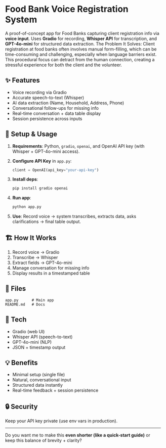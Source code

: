 # Food Bank Voice Registration System

A proof-of-concept app for Food Banks capturing client registration info via **voice input**. Uses **Gradio** for recording, **Whisper API** for transcription, and **GPT-4o-mini** for structured data extraction. The Problem It Solves:
Client registration at food banks often involves manual form-filling, which can be time-consuming and challenging, especially when language barriers exist. This procedural focus can detract from the human connection, creating a stressful experience for both the client and the volunteer.

## ✨ Features

* Voice recording via Gradio
* Accurate speech-to-text (Whisper)
* AI data extraction (Name, Household, Address, Phone)
* Conversational follow-ups for missing info
* Real-time conversation + data table display
* Session persistence across inputs

## 🚀 Setup & Usage

1. **Requirements**: Python, `gradio`, `openai`, and OpenAI API key (with Whisper + GPT-4o-mini access).
2. **Configure API Key** in `app.py`:

   ```python
   client = OpenAI(api_key="your-api-key")
   ```
3. **Install deps**:

   ```bash
   pip install gradio openai
   ```
4. **Run app**:

   ```bash
   python app.py
   ```
5. **Use**: Record voice → system transcribes, extracts data, asks clarifications → final table output.

## 🏗 How It Works

1. Record voice → Gradio
2. Transcribe → Whisper
3. Extract fields → GPT-4o-mini
4. Manage conversation for missing info
5. Display results in a timestamped table

## 📁 Files

```
app.py      # Main app
README.md   # Docs
```

## 🔧 Tech

* Gradio (web UI)
* Whisper API (speech-to-text)
* GPT-4o-mini (NLP)
* JSON + timestamp output

## 💡 Benefits

* Minimal setup (single file)
* Natural, conversational input
* Structured data instantly
* Real-time feedback + session persistence

## 🔒 Security

Keep your API key private (use env vars in production).

---

Do you want me to make this **even shorter (like a quick-start guide)** or keep this balance of brevity + clarity?
